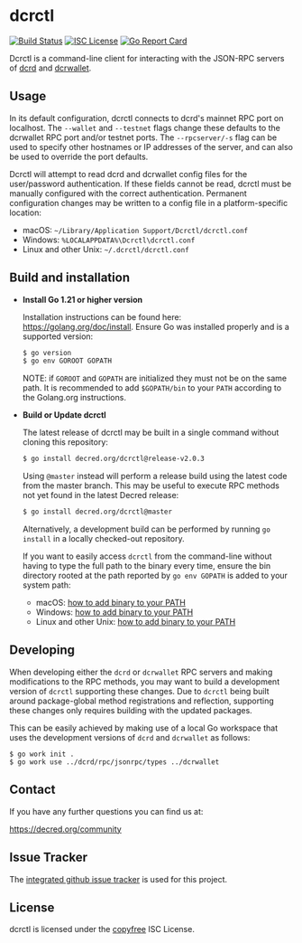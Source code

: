 dcrctl
======

[![Build Status](https://github.com/decred/dcrctl/workflows/Build%20and%20Test/badge.svg)](https://github.com/decred/dcrctl/actions)
[![ISC License](https://img.shields.io/badge/license-ISC-blue.svg)](http://copyfree.org)
[![Go Report Card](https://goreportcard.com/badge/github.com/decred/dcrctl)](https://goreportcard.com/report/github.com/decred/dcrctl)

Dcrctl is a command-line client for interacting with the JSON-RPC servers of
[dcrd](https://github.com/decred/dcrd) and
[dcrwallet](https://github.com/decred/dcrwallet).

## Usage

In its default configuration, dcrctl connects to dcrd's mainnet RPC port on
localhost.  The `--wallet` and `--testnet` flags change these defaults to the
dcrwallet RPC port and/or testnet ports.  The `--rpcserver/-s` flag can be used
to specify other hostnames or IP addresses of the server, and can also be used
to override the port defaults.

Dcrctl will attempt to read dcrd and dcrwallet config files for the
user/password authentication.  If these fields cannot be read, dcrctl must be
manually configured with the correct authentication.  Permanent configuration
changes may be written to a config file in a platform-specific location:

* macOS: `~/Library/Application Support/Dcrctl/dcrctl.conf`
* Windows: `%LOCALAPPDATA%\Dcrctl\dcrctl.conf`
* Linux and other Unix: `~/.dcrctl/dcrctl.conf`

## Build and installation

- **Install Go 1.21 or higher version**

  Installation instructions can be found here: https://golang.org/doc/install.
  Ensure Go was installed properly and is a supported version:
  ```sh
  $ go version
  $ go env GOROOT GOPATH
  ```
  NOTE: if `GOROOT` and `GOPATH` are initialized they must not be on the same path.
  It is recommended to add `$GOPATH/bin` to your `PATH` according to the Golang.org
  instructions.

- **Build or Update dcrctl**

  The latest release of dcrctl may be built in a single command without cloning
  this repository:

  ```sh
  $ go install decred.org/dcrctl@release-v2.0.3
  ```

  Using `@master` instead will perform a release build using the latest code
  from the master branch.  This may be useful to execute RPC methods not yet
  found in the latest Decred release:

  ```sh
  $ go install decred.org/dcrctl@master
  ```

  Alternatively, a development build can be performed by running `go install` in
  a locally checked-out repository.

  If you want to easily access `dcrctl` from the command-line without having to
  type the full path to the binary every time, ensure the bin directory rooted
  at the path reported by `go env GOPATH` is added to your system path:

  * macOS: [how to add binary to your PATH](https://gist.github.com/nex3/c395b2f8fd4b02068be37c961301caa7#mac-os-x)
  * Windows: [how to add binary to your PATH](https://gist.github.com/nex3/c395b2f8fd4b02068be37c961301caa7#windows)
  * Linux and other Unix: [how to add binary to your PATH](https://gist.github.com/nex3/c395b2f8fd4b02068be37c961301caa7#linux)

## Developing

When developing either the `dcrd` or `dcrwallet` RPC servers and making
modifications to the RPC methods, you may want to build a development version of
`dcrctl` supporting these changes.  Due to `dcrctl` being built around
package-global method registrations and reflection, supporting these changes
only requires building with the updated packages.

This can be easily achieved by making use of a local Go workspace that uses the
development versions of `dcrd` and `dcrwallet` as follows:

```
$ go work init .
$ go work use ../dcrd/rpc/jsonrpc/types ../dcrwallet
```

## Contact

If you have any further questions you can find us at:

https://decred.org/community

## Issue Tracker

The [integrated github issue tracker](https://github.com/decred/dcrctl/issues)
is used for this project.

## License

dcrctl is licensed under the [copyfree](http://copyfree.org) ISC License.

